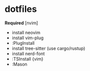 # dotfiles


**Required**
[nvim]
- install neovim
- install vim-plug
- :PlugInstall
- install tree-sitter (use cargo/rustup)
- install nerd-font
- :TSInstall {vim}
- :Mason
